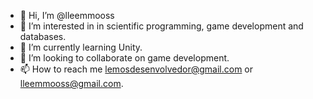 - 👋 Hi, I’m @lleemmooss
- 👀 I’m interested in in scientific programming, game development and databases.
- 🌱 I’m currently learning Unity.
- 💞️ I’m looking to collaborate on game development.
- 📫 How to reach me lemosdesenvolvedor@gmail.com or lleemmooss@gmail.com.

<!---
lleemmooss/lleemmooss is a ✨ special ✨ repository because its `README.md` (this file) appears on your GitHub profile.
You can click the Preview link to take a look at your changes.
--->
